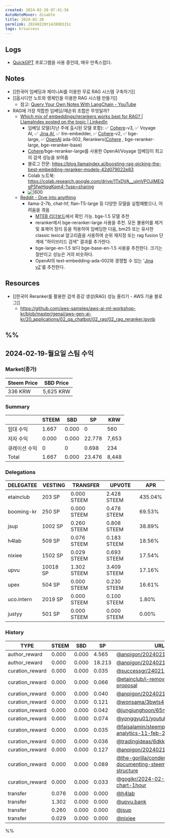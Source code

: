 ```yaml
---
created: 2024-02-20 07:41:56
AutoNoteMover: disable
title: 2024-02-20
permlink: 20240220t142808315z
tags: krsuccess
---
```

## Logs
- [QuickGPT](https://sindresorhus.com/quickgpt) 프로그램을 사용 중인데, 매우 만족스럽다.

## Notes
- [[한국어 임베딩과 제미니AI를 이용한 무료 RAG 시스템 구축하기]]
- [[옵시디언 노트와 랭체인을 이용한 RAG 시스템 만들기]]
	- 참고: [Query Your Own Notes With LangChain - YouTube](https://www.youtube.com/watch?v=E-CNrXhSvLg)
- RAG에 가장 적합한 임베딩/재순위 조합은 무엇일까?
	- [Which mix of embeddings/rerankers works best for RAG? | LlamaIndex posted on the topic | LinkedIn](https://www.linkedin.com/posts/llamaindex_which-mix-of-embeddingsrerankers-works-best-activity-7126231685020450816-jngm)
		- 임베딩 모델(지난 주에 출시된 모델 포함): ✅ [Cohere](https://www.linkedin.com/company/cohere-ai/)-v3, ✅ Voyage AI, ✅ [Jina AI](https://www.linkedin.com/company/jinaai/), ✅ llm-embedder, ✅ [Cohere](https://www.linkedin.com/company/cohere-ai/)-v2, ✅ bge-large, ✅ [OpenAI](https://www.linkedin.com/company/openai/) ada-002, Rerankers([Cohere](https://www.linkedin.com/company/cohere-ai/) , bge-reranker-large, bge-reranker-base)
		- [Cohere](https://www.linkedin.com/company/cohere-ai/)/bge-reranker-large를 사용한 OpenAI/Voyage 임베딩이 최고의 검색 성능을 보여줌
		- 블로그 전문: https://blog.llamaindex.ai/boosting-rag-picking-the-best-embedding-reranker-models-42d079022e83
		- Colab 노트북: https://colab.research.google.com/drive/1TxDVA__uimVPOJiMEQgP5fwHiqgKqm4-?usp=sharing
		- ![|600](https://i.imgur.com/t5iBYLx.jpeg)
	- [Reddit - Dive into anything](https://www.reddit.com/r/LocalLLaMA/comments/17oyd1r/finding_better_embedding_models)
		- llama-2-7b, chat-hf, flan-T5-large 등 다양한 모델을 실험해봤으나, 어려움을 겪음
	       - [MTEB 리더보드](https://huggingface.co/spaces/mteb/leaderboard)에서 확인 가능. bge-1.5 모델 추천
	       - reranker에서 bge-reranker-large 사용을 추천. 모든 불용어를 제거 및 표제어 정리 등을 적용하여 임베딩한 다음, bm25 또는 유사한 classic lexical 알고리즘을 사용하여 순위 재지정 또는 rag fusion 단계에 "하이브리드 검색" 결과를 추가한다.
	       - bge-large-en-1.5 보다 bge-base-en-1.5 사용을 추천한다. 크기는 절반이고 성능은 거의 비슷하다.
	       - OpenAI의 text-embedding-ada-002와 경쟁할 수 있는  '[Jina v2](https://jina.ai/news/jina-ai-launches-worlds-first-open-source-8k-text-embedding-rivaling-openai/)'를 추천한다.

## Resources
- [[한국어 Reranker를 활용한 검색 증강 생성(RAG) 성능 올리기 - AWS 기술 블로그]]
	- https://github.com/aws-samples/aws-ai-ml-workshop-kr/blob/master/genai/aws-gen-ai-kr/20_applications/02_qa_chatbot/02_rag/02_rag_reranker.ipynb

%%
---

## 2024-02-19-월요일 스팀 수익

### Market(종가)
| Steem Price | SBD Price |
| --- | --- |
| 336 KRW | 5,625 KRW |

### Summary
| | STEEM | SBD | SP | KRW |
| --- | --- | --- | --- |--- |
| 임대 수익 | 1.667 | 0.000 | 0 | 560 |
| 저자 수익 | 0.000 | 0.000 | 22.778 | 7,653 |
| 큐레이션 수익 | 0 | 0 | 0.698 | 234 |
| Total | 1.667 | 0.000 | 23.476 | 8,448 |

### Delegations
| DELEGATEE | VESTING | TRANSFER | UPVOTE | APR |
| --- | --- | --- | --- | --- |
| etainclub | 203 SP | 0.000 STEEM | 2.428 STEEM | 435.04% |
| booming-kr | 250 SP | 0.000 STEEM | 0.478 STEEM | 69.53% |
| jsup | 1002 SP | 0.260 STEEM | 0.808 STEEM | 38.89% |
| h4lab | 509 SP | 0.076 STEEM | 0.183 STEEM | 18.56% |
| nixiee | 1502 SP | 0.029 STEEM | 0.693 STEEM | 17.54% |
| upvu | 10018 SP | 1.302 STEEM | 3.409 STEEM | 17.16% |
| upex | 504 SP | 0.000 STEEM | 0.230 STEEM | 16.61% |
| uco.intern | 2019 SP | 0.000 STEEM | 0.100 STEEM | 1.80% |
| justyy | 501 SP | 0.000 STEEM | 0.000 STEEM | 0.00% |

### History
| TYPE | STEEM | SBD | SP | URL |
| --- | --- | --- | --- | --- |
| author_reward | 0.000 | 0.000 | 4.565 | [@anpigon/20240212t102647244z](https://steemit.com/@anpigon/20240212t102647244z) |
| author_reward | 0.000 | 0.000 | 18.213 | [@anpigon/20240212t145959361z](https://steemit.com/@anpigon/20240212t145959361z) |
| curation_reward | 0.000 | 0.000 | 0.035 | [@successgr/240212-](https://steemit.com/@successgr/240212-) |
| curation_reward | 0.000 | 0.000 | 0.066 | [@etainclub/i-removed-my-sps-proposal](https://steemit.com/@etainclub/i-removed-my-sps-proposal) |
| curation_reward | 0.000 | 0.000 | 0.040 | [@anpigon/20240212t102647244z](https://steemit.com/@anpigon/20240212t102647244z) |
| curation_reward | 0.000 | 0.000 | 0.121 | [@wonsama/3bwts4](https://steemit.com/@wonsama/3bwts4) |
| curation_reward | 0.000 | 0.000 | 0.042 | [@jungjunghoon/65nkwj](https://steemit.com/@jungjunghoon/65nkwj) |
| curation_reward | 0.000 | 0.000 | 0.074 | [@yonggyu01/youtube-api-2km](https://steemit.com/@yonggyu01/youtube-api-2km) |
| curation_reward | 0.000 | 0.000 | 0.035 | [@faisalamin/steempro-tools-analytics-11-feb-2024](https://steemit.com/@faisalamin/steempro-tools-analytics-11-feb-2024) |
| curation_reward | 0.000 | 0.000 | 0.036 | [@tradingideas/6dkk6s](https://steemit.com/@tradingideas/6dkk6s) |
| curation_reward | 0.000 | 0.000 | 0.127 | [@anpigon/20240212t145959361z](https://steemit.com/@anpigon/20240212t145959361z) |
| curation_reward | 0.000 | 0.000 | 0.089 | [@the-gorilla/condenser-documenting-steemit-com-css-structure](https://steemit.com/@the-gorilla/condenser-documenting-steemit-com-css-structure) |
| curation_reward | 0.000 | 0.000 | 0.033 | [@gogikr/2024-02-13-btc-d-chart-1hour](https://steemit.com/@gogikr/2024-02-13-btc-d-chart-1hour) |
| transfer | 0.076 | 0.000 | 0.000 | [@h4lab](https://steemit.com/@h4lab) |
| transfer | 1.302 | 0.000 | 0.000 | [@upvu.bank](https://steemit.com/@upvu.bank) |
| transfer | 0.260 | 0.000 | 0.000 | [@jsup](https://steemit.com/@jsup) |
| transfer | 0.029 | 0.000 | 0.000 | [@nixiee](https://steemit.com/@nixiee) |


%%

